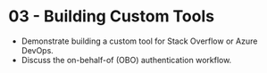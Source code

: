 # 03 - Building Custom Tools

- Demonstrate building a custom tool for Stack Overflow or Azure DevOps.
- Discuss the on-behalf-of (OBO) authentication workflow.

